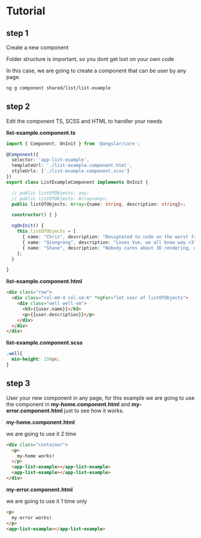 # Tutorial

## step 1

Create a new component

Folder structure is important, so you dont get lost on your own code

In this case, we are going to create a component that can be user by any page.

```bash
ng g component shared/list/list-example
```

## step 2

Edit the component TS, SCSS and HTML to handler your needs

**list-example.component.ts**

```typescript
import { Component, OnInit } from '@angular/core';

@Component({
  selector: 'app-list-example',
  templateUrl: './list-example.component.html',
  styleUrls: ['./list-example.component.scss']
})
export class ListExampleComponent implements OnInit {

  // public listOfObjects: any;
  // public listOfObjects: Array<any>;
  public listOfObjects: Array<{name: string, description: string}>;

  constructor() { }

  ngOnInit() {
    this.listOfObjects = [
      { name: "Chris", description: "Designated to code on the worst front end framework of all aka REACT" },
      { name: "Qiongrong", description: "Loves Vue, we all know way <3" },
      { name: "Shane", description: "Nobody cares about 3D rendering, drop three.js before is too late" }
    ];
  }

}
```

**list-example.component.html**

```html
<div class="row">
  <div class="col-md-4 col-sm-6" *ngFor="let user of listOfObjects">
    <div class="well well-sm">
      <h3>{{user.name}}</h3>
      <p>{{user.description}}</p>
    </div>
  </div>
</div>
```

**list-example.component.scss**

```scss
.well{
  min-height: 150px;
}
```

## step 3

User your new component in any page, for this example we are going to use the component in **my-home.component.html** and **my-error.component.html** just to see how it works.

**my-home.component.html**

we are going to use it 2 time

```html
<div class="container">
  <p>
    my-home works!
  </p>
  <app-list-example></app-list-example>
  <app-list-example></app-list-example>
</div>

```

**my-error.component.html**

we are going to use it 1 time only

```html
<p>
  my-error works!
</p>
<app-list-example></app-list-example>
```


